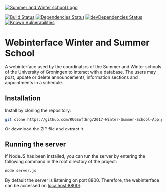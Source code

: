 [![Summer and Winter school Logo](https://i1.rgstatic.net/ii/institution.image/AS%3A267455245553682@1440777707747_l)](https://summerwinterschools.eu)

[![Build Status](https://travis-ci.org/RUGSoftEng/2017-Winter-Summer-School-App.svg?branch=development)](https://travis-ci.org/RUGSoftEng/2017-Winter-Summer-School-App)
[![Dependencies Status](https://david-dm.org/RUGSoftEng/2017-Winter-Summer-School-App.svg)](https://david-dm.org/RUGSoftEng/2017-Winter-Summer-School-App)
[![devDependencies Status](https://david-dm.org/RUGSoftEng/2017-Winter-Summer-School-App/dev-status.svg)](https://david-dm.org/RUGSoftEng/2017-Winter-Summer-School-App?type=dev)
[![Known Vulnerabilities](https://snyk.io/test/github/RUGSoftEng/2017-Winter-Summer-School-App/badge.svg)](https://snyk.io/test/github/RUGSoftEng/2017-Winter-Summer-School-App)

# Webinterface Winter and Summer School

A webinterface used by the coordinators of the Summer and Winter schools of the University of Groningen to interact with a database. The users may post, update or delete announcements, information sections and appointments in a schedule. 

## Installation
Install by cloning the repository:
```bash
git clone https://github.com/RUGSoftEng/2017-Winter-Summer-School-App.git
```
Or download the ZIP file and extract it.
## Running the server
If NodeJS has been installed, you can run the server by entering the following command in the root directory of the project:
```bash
node server.js
```

By default the server is listening on port 8800. Therefore, the webinterface can be accessed on [localhost:8800/](localhost:8800/).
